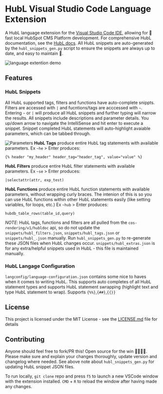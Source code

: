 # HubL Visual Studio Code Language Extension
A HubL language extension for the [Visual Studio Code IDE](https://code.visualstudio.com/), allowing for :rocket: fast local HubSpot CMS Platform development. For comprehensive HubL documentation, see the [HubL docs](https://designers.hubspot.com/docs/hubl/intro-to-hubl). All HubL snippets are auto-generated by the `hubl_snippets_gen.py` script to ensure the snippets are always up to date, and easy to maintain :potable_water:.  

![language extention demo](https://cdn2.hubspot.net/hubfs/2359872/IMPORTANT/DONOTDELETE/hubl-language-extension/vs_extension_3.gif)

## Features
### __HubL Snippets__  
All HubL supported tags, filters and functions have auto-complete snippts. Filters are accessed with `|` and fucntions/tags are acccessed with `~`. Entering `~` or `|` will produce all HubL snippets and further typing will narrow the results. All snippets include descriptions and parameter details. You up/down arrow to navigate the IntelliSense and hit enter to execute a snippet. Snippet completed HubL statements will auto-highlight avaiable parameters, which can be tabbed through.     

![Parameters](https://cdn2.hubspot.net/hubfs/2359872/IMPORTANT/DONOTDELETE/hubl-language-extension/details.png)
__HubL Tags__ produce entire HubL tag statements with available parameters. Ex `~he` > Enter produces:
```
{% header "my_header" header_tag="header_tag", value="value" %}
```
__HubL Filters__ produce entire HubL filter statements with available parameters. Ex `~se` > Enter produces:
```
|selectattr(attr, exp_test)
```
__HubL Functions__ produce entire HubL function statements with available parameters, without wrapping curly braces. The intenion of this is so you can  use HubL functions within other HubL statements easily (like setting variables, for loops, etc.) Ex `~hub` > Enter produces:
```
hubdb_table_rows(table_id,query)
```

_NOTE_: HubL tags, functions and filters are all pulled from the `cos-rendering/v1/hubldoc` api, so do not update the `snippets/hubl_filters.json`, `snippets/hubl_tags.json` or `snippets/hubl_.json` manually. Run `hubl_snippets_gen.py` to re-generate these JSON files when HubL changes occur. `snippets/hubl_extras.json` is for any extra/helpful snippets used in HubL - this file is maintained manually.

### __HubL Langage Configuration__  
`langconfig/language-configuration.json` contains some nice to haves when it comes to writing HubL. This supports auto completes of all HubL statement types and supports HubL statement swrapping (highlight text and  type HubL statement to wrap). Supports `{%%}`,`{##}`,`{{}}`

## License
This project is licensed under the MIT License - see the [LICENSE.md](LICENSE.md) file for details

## Contributing
Anyone should feel free to fork/PR this! Open source for the win :poop::poop::poop::poop:.
Please make sure and explain your changes thoroughly, update version and changelog where needed. See above note about `hubl_snippets_gen.py` for updating HubL snippet JSON files.   

To run locally, `git clone` repo and press `f5` to launch a new VSCode window with the extension installed. `CMD` + `R` to reload the window after having made any changes.  